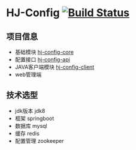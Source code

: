 # HJ-Config [![Build Status](https://travis-ci.org/SummerSunC/hj-config.svg?branch=master)](https://travis-ci.org/SummerSunC/hj-config)

## 项目信息
- 基础模块 [hj-config-core](./hj-config-core)
- 配置接口 [hj-config-api](./hj-config-api)
- JAVA客户端模块 [hj-config-client](./hj-config-client)
- web管理端

## 技术选型
- jdk版本 jdk8
- 框架 springboot
- 数据库 mysql
- 缓存 redis
- 配置管理 zookeeper




